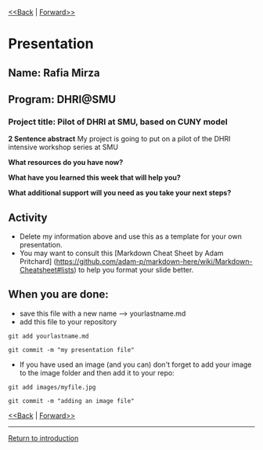 [<<Back](11Presentation.md)	| 	[Forward>>](continue.md)

# Presentation

## **Name:** Rafia Mirza
## **Program:** DHRI@SMU

### **Project title:** Pilot of DHRI at SMU, based on CUNY model

**2 Sentence abstract**
My project is going to put on a pilot of the DHRI intensive workshop series at SMU

**What resources do you have now?**


**What have you learned this week that will help you?**

**What additional support will you need as you take your next steps?**



## Activity
* Delete my information above and use this as a template for your own presentation. 
* You may want to consult this [Markdown Cheat Sheet by Adam Pritchard] (https://github.com/adam-p/markdown-here/wiki/Markdown-Cheatsheet#lists) to help you format your slide better. 

## When you are done:
* save this file with a new name --> yourlastname.md
* add this file to your repository 

```git add yourlastname.md```

```git commit -m "my presentation file"```

* If you have used an image (and you can) don't forget to add your image to the image folder and then add it to your repo: 

```git add images/myfile.jpg```

```git commit -m "adding an image file"```

[<<Back](11Presentation.md)	| 	[Forward>>](continue.md)

-----
[Return to introduction](https://github.com/SouthernMethodistUniversity/projectplan)
